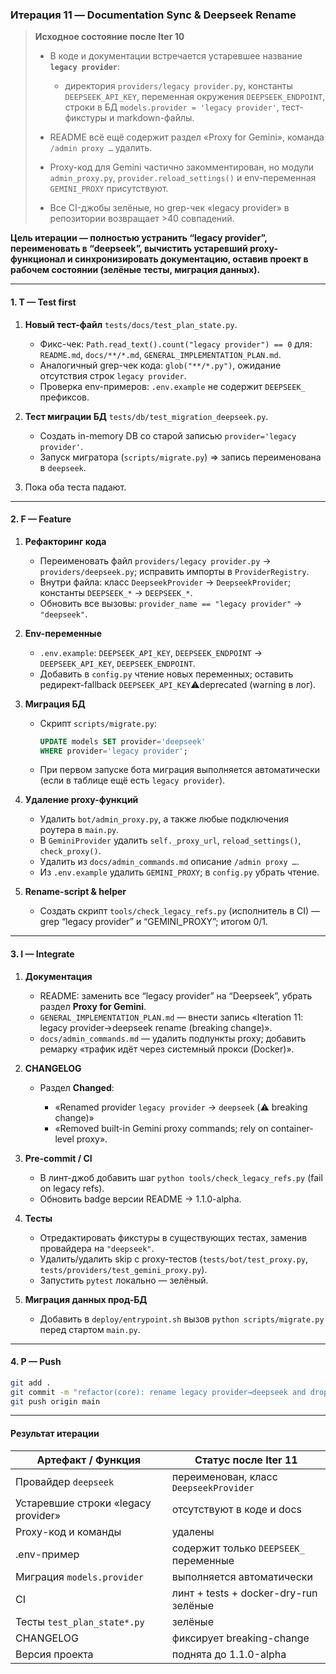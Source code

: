 ### Итерация 11 — **Documentation Sync & Deepseek Rename**

> **Исходное состояние после Iter 10**
>
> * В коде и документации встречается устаревшее название **`legacy provider`**:
>
>   * директория `providers/legacy provider.py`, константы `DEEPSEEK_API_KEY`, переменная окружения `DEEPSEEK_ENDPOINT`, строки в БД `models.provider = 'legacy provider'`, тест-фикстуры и markdown-файлы.
> * README всё ещё содержит раздел «Proxy for Gemini», команда `/admin proxy …` удалить.
> * Proxy-код для Gemini частично закомментирован, но модули `admin_proxy.py`, `provider.reload_settings()` и env-переменная `GEMINI_PROXY` присутствуют.
> * Все CI-джобы зелёные, но grep-чек «legacy provider» в репозитории возвращает >40 совпадений.

**Цель итерации — полностью устранить “legacy provider”, переименовать в “deepseek”, вычистить устаревший proxy-функционал и синхронизировать документацию, оставив проект в рабочем состоянии (зелёные тесты, миграция данных).**

---

#### 1. **T — Test first**

1. **Новый тест-файл** `tests/docs/test_plan_state.py`.

   * Фикс-чек: `Path.read_text().count("legacy provider") == 0` для:
     `README.md`, `docs/**/*.md`, `GENERAL_IMPLEMENTATION_PLAN.md`.
   * Аналогичный grep-чек кода: `glob("**/*.py")`, ожидание отсутствия строк `legacy provider`.
   * Проверка env-примеров: `.env.example` не содержит `DEEPSEEK_` префиксов.
2. **Тест миграции БД** `tests/db/test_migration_deepseek.py`.

   * Создать in-memory DB со старой записью `provider='legacy provider'`.
   * Запуск мигратора (`scripts/migrate.py`) ⇒ запись переименована в `deepseek`.
3. Пока оба теста падают.

---

#### 2. **F — Feature**

1. **Рефакторинг кода**

   * Переименовать файл `providers/legacy provider.py` → `providers/deepseek.py`; исправить импорты в `ProviderRegistry`.
   * Внутри файла: класс `DeepseekProvider` → `DeepseekProvider`; константы `DEEPSEEK_*` → `DEEPSEEK_*`.
   * Обновить все вызовы: `provider_name == "legacy provider"` → `"deepseek"`.
2. **Env-переменные**

   * `.env.example`: `DEEPSEEK_API_KEY`, `DEEPSEEK_ENDPOINT` → `DEEPSEEK_API_KEY`, `DEEPSEEK_ENDPOINT`.
   * Добавить в `config.py` чтение новых переменных; оставить редирект-fallback `DEEPSEEK_API_KEY`⚠️deprecated (warning в лог).
3. **Миграция БД**

   * Скрипт `scripts/migrate.py`:

     ```sql
     UPDATE models SET provider='deepseek'
     WHERE provider='legacy provider';
     ```
   * При первом запуске бота миграция выполняется автоматически (если в таблице ещё есть `legacy provider`).
4. **Удаление proxy-функций**

   * Удалить `bot/admin_proxy.py`, а также любые подключения роутера в `main.py`.
   * В `GeminiProvider` удалить `self._proxy_url`, `reload_settings()`, `check_proxy()`.
   * Удалить из `docs/admin_commands.md` описание `/admin proxy …`.
   * Из `.env.example` удалить `GEMINI_PROXY`; в `config.py` убрать чтение.
5. **Rename-script & helper**

   * Создать скрипт `tools/check_legacy_refs.py` (исполнитель в CI) — grep “legacy provider” и “GEMINI\_PROXY”; итогом 0/1.

---

#### 3. **I — Integrate**

1. **Документация**

   * README: заменить все “legacy provider” на “Deepseek”, убрать раздел **Proxy for Gemini**.
   * `GENERAL_IMPLEMENTATION_PLAN.md` — внести запись «Iteration 11: legacy provider→deepseek rename (breaking change)».
   * `docs/admin_commands.md` — удалить подпункты proxy; добавить ремарку «трафик идёт через системный прокси (Docker)».
2. **CHANGELOG**

   * Раздел **Changed**:

     * «Renamed provider `legacy provider` → `deepseek` (⚠️ breaking change)»
     * «Removed built-in Gemini proxy commands; rely on container-level proxy».
3. **Pre-commit / CI**

   * В линт-джоб добавить шаг `python tools/check_legacy_refs.py` (fail on legacy refs).
   * Обновить badge версии README → 1.1.0-alpha.
4. **Тесты**

   * Отредактировать фикстуры в существующих тестах, заменив провайдера на `"deepseek"`.
   * Удалить/удалить skip с proxy-тестов (`tests/bot/test_proxy.py`, `tests/providers/test_gemini_proxy.py`).
   * Запустить `pytest` локально — зелёный.
5. **Миграция данных прод-БД**

   * Добавить в `deploy/entrypoint.sh` вызов `python scripts/migrate.py` перед стартом `main.py`.

---

#### 4. **P — Push**

```bash
git add .
git commit -m "refactor(core): rename legacy provider→deepseek and drop Gemini proxy"
git push origin main
```

---

#### Результат итерации

| Артефакт / Функция          | Статус после Iter 11                   |
| --------------------------- | -------------------------------------- |
| Провайдер `deepseek`        | переименован, класс `DeepseekProvider` |
| Устаревшие строки «legacy provider» | отсутствуют в коде и docs              |
| Proxy-код и команды         | удалены                                |
| .env-пример                 | содержит только `DEEPSEEK_` переменные |
| Миграция `models.provider`  | выполняется автоматически              |
| CI                          | линт + tests + docker-dry-run зелёные  |
| Тесты `test_plan_state*.py` | зелёные                                |
| CHANGELOG                   | фиксирует breaking-change              |
| Версия проекта              | поднята до 1.1.0-alpha                 |
